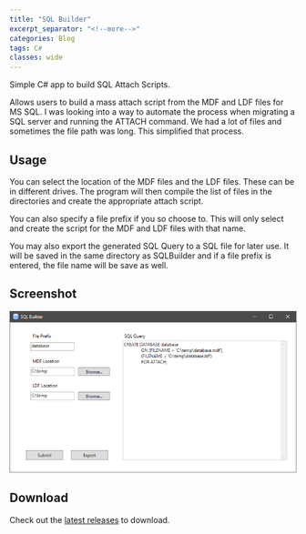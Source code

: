 ```yaml
---
title: "SQL Builder"
excerpt_separator: "<!--more-->"
categories: Blog
tags: C#
classes: wide
---
```


Simple C# app to build SQL Attach Scripts.

Allows users to build a mass attach script from the MDF and LDF files for MS SQL. I was looking into a way to automate the process when migrating a SQL server and running the ATTACH command. We had a lot of files and sometimes the file path was long. This simplified that process.

<!--more-->

## Usage

You can select the location of the MDF files and the LDF files. These can be in different drives. The program will then compile the list of files in the directories and create the appropriate attach script.

You can also specify a file prefix if you so choose to. This will only select and create the script for the MDF and LDF files with that name.

You may also export the generated SQL Query to a SQL file for later use. It will be saved in the same directory as SQLBuilder and if a file prefix is entered, the file name will be save as well.

## Screenshot

![SQLBuilder](https://raw.githubusercontent.com/cjerrington/SQLBuilder/main/SQLBuilder.png)

## Download

Check out the [latest releases](https://github.com/cjerrington/SQLBuilder/releases/latest) to download. 
